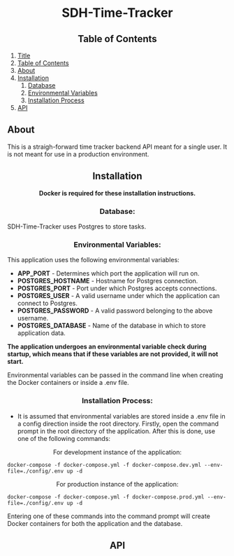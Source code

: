 # <div align="center" name="title">SDH-Time-Tracker</div> #

## <div align="center" name="contents">Table of Contents</div> ##

1. [ Title ](#title)
2. [ Table of Contents ](#contents)
3. [ About ](#about)
4. [ Installation ](#installation)
     1. [ Database ](#database)
     2. [ Environmental Variables ](#variables)
     3. [ Installation Process ](#process)
5. [ API ](#api)

## <div align="center" name="about"></div>About ##
This is a straigh-forward time tracker backend API meant for a single user. It is not meant for use in a production environment.

## <div align="center" name="installation">Installation</div> ##

<div align="center">

**Docker is required for these installation instructions.**

</div>

### <div align="center" name="database">Database:</div> ###
SDH-Time-Tracker uses Postgres to store tasks.

### <div align="center" name="variables">Environmental Variables:</div> ###
This application uses the following environmental variables:
- **APP_PORT** - Determines which port the application will run on.
- **POSTGRES_HOSTNAME** - Hostname for Postgres connection.
- **POSTGRES_PORT** - Port under which Postgres accepts connections.
- **POSTGRES_USER** - A valid username under which the application can connect to Postgres.
- **POSTGRES_PASSWORD** - A valid password belonging to the above username.
- **POSTGRES_DATABASE** - Name of the database in which to store application data.

**The application undergoes an environmental variable check during startup, which means that if these variables are not provided, it will not start.**

Environmental variables can be passed in the command line when creating the Docker containers or inside a .env file.

### <div align="center" name="process">Installation Process:</div> ###
* It is assumed that environmental variables are stored inside a .env file in a config direction inside the root directory.
Firstly, open the command prompt in the root directory of the application. After this is done, use one of the following commands:

<div align="center">For development instance of the application:</div>

```
docker-compose -f docker-compose.yml -f docker-compose.dev.yml --env-file=./config/.env up -d
```

<div align="center">For production instance of the application:</div>

```
docker-compose -f docker-compose.yml -f docker-compose.prod.yml --env-file=./config/.env up -d
```

Entering one of these commands into the command prompt will create Docker containers for both the application and the database.

## <div align="center" name="api">API</div> ##
